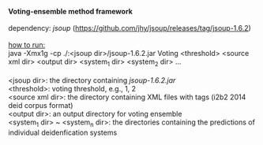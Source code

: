 <b>Voting-ensemble method framework</b><br>
<br>
dependency: <em>jsoup</em> (https://github.com/jhy/jsoup/releases/tag/jsoup-1.6.2)<br>
<br>
<ins>how to run:</ins><br>
java -Xmx1g -cp ./:\<jsoup dir>/jsoup-1.6.2.jar Voting \<threshold> \<source xml dir> \<output dir> \<system<sub>1</sub> dir> \<system<sub>2</sub> dir> ...<br>
<br>
\<jsoup dir>: the directory containing <em>jsoup-1.6.2.jar</em><br>
\<threshold>: voting threshold, e.g., 1, 2<br>
\<source xml dir>: the directory containing XML files with <TEXT> tags (i2b2 2014 deid corpus format)<br>
\<output dir>: an output directory for voting ensemble<br>
\<system<sub>1</sub> dir> ~ \<system<sub>n</sub> dir>: the directories containing the predictions of individual deidenfication systems<br>
<br>
